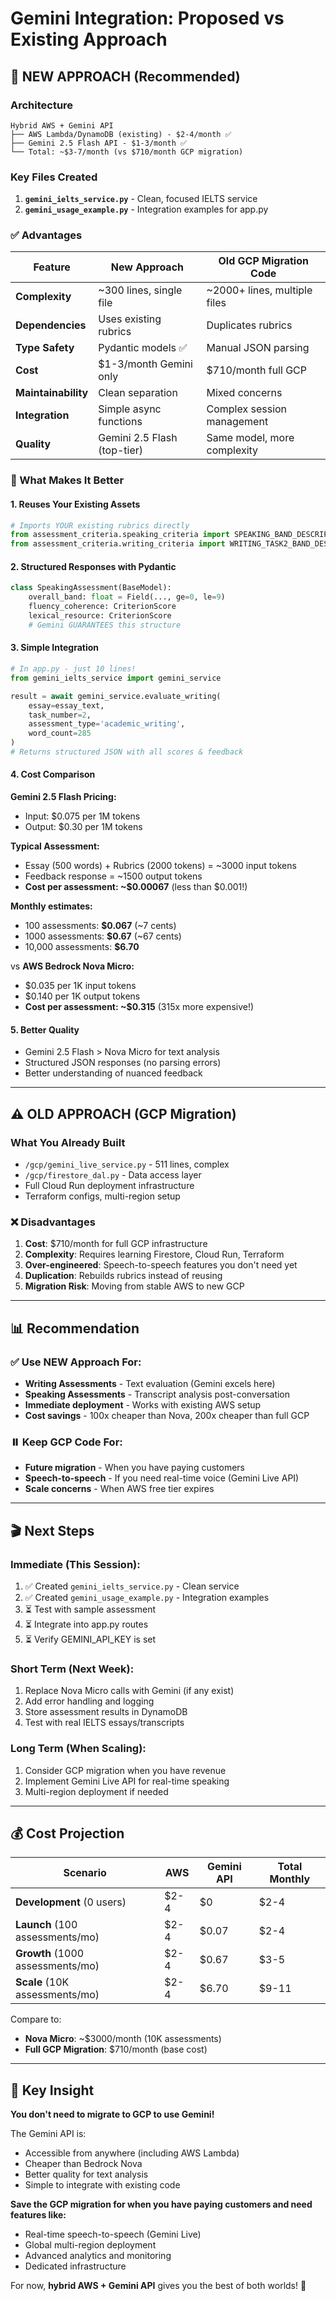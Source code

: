 # Gemini Integration: Proposed vs Existing Approach

## 🎯 **NEW APPROACH** (Recommended)

### Architecture
```
Hybrid AWS + Gemini API
├── AWS Lambda/DynamoDB (existing) - $2-4/month ✅
├── Gemini 2.5 Flash API - $1-3/month ✅
└── Total: ~$3-7/month (vs $710/month GCP migration)
```

### Key Files Created
1. **`gemini_ielts_service.py`** - Clean, focused IELTS service
2. **`gemini_usage_example.py`** - Integration examples for app.py

### ✅ Advantages

| Feature | New Approach | Old GCP Migration Code |
|---------|--------------|----------------------|
| **Complexity** | ~300 lines, single file | ~2000+ lines, multiple files |
| **Dependencies** | Uses existing rubrics | Duplicates rubrics |
| **Type Safety** | Pydantic models ✅ | Manual JSON parsing |
| **Cost** | $1-3/month Gemini only | $710/month full GCP |
| **Maintainability** | Clean separation | Mixed concerns |
| **Integration** | Simple async functions | Complex session management |
| **Quality** | Gemini 2.5 Flash (top-tier) | Same model, more complexity |

### 🚀 What Makes It Better

#### 1. **Reuses Your Existing Assets**
```python
# Imports YOUR existing rubrics directly
from assessment_criteria.speaking_criteria import SPEAKING_BAND_DESCRIPTORS
from assessment_criteria.writing_criteria import WRITING_TASK2_BAND_DESCRIPTORS
```

#### 2. **Structured Responses with Pydantic**
```python
class SpeakingAssessment(BaseModel):
    overall_band: float = Field(..., ge=0, le=9)
    fluency_coherence: CriterionScore
    lexical_resource: CriterionScore
    # Gemini GUARANTEES this structure
```

#### 3. **Simple Integration**
```python
# In app.py - just 10 lines!
from gemini_ielts_service import gemini_service

result = await gemini_service.evaluate_writing(
    essay=essay_text,
    task_number=2,
    assessment_type='academic_writing',
    word_count=285
)
# Returns structured JSON with all scores & feedback
```

#### 4. **Cost Comparison**

**Gemini 2.5 Flash Pricing:**
- Input: $0.075 per 1M tokens
- Output: $0.30 per 1M tokens

**Typical Assessment:**
- Essay (500 words) + Rubrics (2000 tokens) = ~3000 input tokens
- Feedback response = ~1500 output tokens
- **Cost per assessment: ~$0.00067** (less than $0.001!)

**Monthly estimates:**
- 100 assessments: **$0.067** (~7 cents)
- 1000 assessments: **$0.67** (~67 cents)
- 10,000 assessments: **$6.70**

vs **AWS Bedrock Nova Micro:**
- $0.035 per 1K input tokens
- $0.140 per 1K output tokens
- **Cost per assessment: ~$0.315** (315x more expensive!)

#### 5. **Better Quality**
- Gemini 2.5 Flash > Nova Micro for text analysis
- Structured JSON responses (no parsing errors)
- Better understanding of nuanced feedback

---

## ⚠️ **OLD APPROACH** (GCP Migration)

### What You Already Built
- `/gcp/gemini_live_service.py` - 511 lines, complex
- `/gcp/firestore_dal.py` - Data access layer
- Full Cloud Run deployment infrastructure
- Terraform configs, multi-region setup

### ❌ Disadvantages
1. **Cost**: $710/month for full GCP infrastructure
2. **Complexity**: Requires learning Firestore, Cloud Run, Terraform
3. **Over-engineered**: Speech-to-speech features you don't need yet
4. **Duplication**: Rebuilds rubrics instead of reusing
5. **Migration Risk**: Moving from stable AWS to new GCP

---

## 📊 **Recommendation**

### ✅ Use NEW Approach For:
- **Writing Assessments** - Text evaluation (Gemini excels here)
- **Speaking Assessments** - Transcript analysis post-conversation
- **Immediate deployment** - Works with existing AWS setup
- **Cost savings** - 100x cheaper than Nova, 200x cheaper than full GCP

### ⏸️ Keep GCP Code For:
- **Future migration** - When you have paying customers
- **Speech-to-speech** - If you need real-time voice (Gemini Live API)
- **Scale concerns** - When AWS free tier expires

---

## 🎬 **Next Steps**

### Immediate (This Session):
1. ✅ Created `gemini_ielts_service.py` - Clean service
2. ✅ Created `gemini_usage_example.py` - Integration examples
3. ⏳ Test with sample assessment
4. ⏳ Integrate into app.py routes
5. ⏳ Verify GEMINI_API_KEY is set

### Short Term (Next Week):
1. Replace Nova Micro calls with Gemini (if any exist)
2. Add error handling and logging
3. Store assessment results in DynamoDB
4. Test with real IELTS essays/transcripts

### Long Term (When Scaling):
1. Consider GCP migration when you have revenue
2. Implement Gemini Live API for real-time speaking
3. Multi-region deployment if needed

---

## 💰 **Cost Projection**

| Scenario | AWS | Gemini API | Total Monthly |
|----------|-----|------------|---------------|
| **Development** (0 users) | $2-4 | $0 | $2-4 |
| **Launch** (100 assessments/mo) | $2-4 | $0.07 | $2-4 |
| **Growth** (1000 assessments/mo) | $2-4 | $0.67 | $3-5 |
| **Scale** (10K assessments/mo) | $2-4 | $6.70 | $9-11 |

Compare to:
- **Nova Micro**: ~$3000/month (10K assessments)
- **Full GCP Migration**: $710/month (base cost)

---

## 🔑 **Key Insight**

**You don't need to migrate to GCP to use Gemini!**

The Gemini API is:
- Accessible from anywhere (including AWS Lambda)
- Cheaper than Bedrock Nova
- Better quality for text analysis
- Simple to integrate with existing code

**Save the GCP migration for when you have paying customers and need features like:**
- Real-time speech-to-speech (Gemini Live)
- Global multi-region deployment
- Advanced analytics and monitoring
- Dedicated infrastructure

For now, **hybrid AWS + Gemini API** gives you the best of both worlds! 🚀
